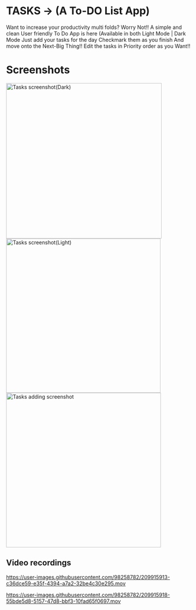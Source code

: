# TASKS -> (A To-DO List App)
Want to increase your productivity multi folds?
Worry Not!!   A simple and clean User friendly To Do App is here (Available in both Light Mode | Dark Mode
Just add your tasks for the day 
Checkmark them as you finish
And move onto the Next-Big Thing!!
Edit the tasks in Priority order as you Want!!
# Screenshots 


<img width="421" alt="Tasks screenshot(Dark)" src="https://user-images.githubusercontent.com/98258782/209916326-9a060b16-3e93-4196-a3af-e04facb52ed3.png">
<img width="418" alt="Tasks screenshot(Light)" src="https://user-images.githubusercontent.com/98258782/209916333-976031f6-b86d-41d0-af85-b30356a22b80.png">
<img width="419" alt="Tasks adding screenshot" src="https://user-images.githubusercontent.com/98258782/209916356-8fdc4413-b076-4c84-b7a6-8119383b720e.png">



## Video recordings

https://user-images.githubusercontent.com/98258782/209915913-c36dce59-e35f-4394-a7a2-32be4c30e295.mov



https://user-images.githubusercontent.com/98258782/209915918-55bde5d8-5157-47d8-bbf3-10fad65f0697.mov

